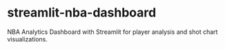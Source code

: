 # streamlit-nba-dashboard
NBA Analytics Dashboard with Streamlit for player analysis and shot chart visualizations.
